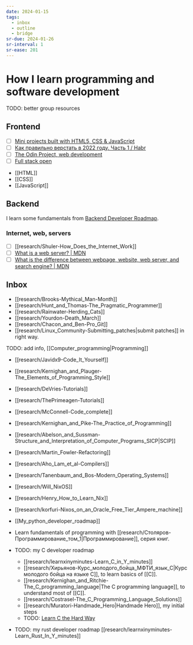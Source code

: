 ```yaml
---
date: 2024-01-15
tags:
  - inbox
  - outline
  - bridge
sr-due: 2024-01-26
sr-interval: 1
sr-ease: 201
---
```


# How I learn programming and software development

TODO: better group resources

## Frontend

- [ ] [Mini projects built with HTML5, CSS & JavaScript](https://github.com/bradtraversy/vanillawebprojects)
- [ ] [Как правильно верстать в 2022 году. Часть 1 / Habr](https://habr.com/en/articles/655009/)
- [ ] [The Odin Project, web development](https://www.theodinproject.com/)
- [ ] [Full stack open](https://fullstackopen.com/en/)

- [[HTML]]
- [[CSS]]
- [[JavaScript]]

## Backend

I learn some fundamentals from [Backend Developer Roadmap](https://roadmap.sh/backend).

### Internet, web, servers

- [ ] [[research/Shuler-How_Does_the_Internet_Work]]
- [ ] [What is a web server? | MDN](https://developer.mozilla.org/en-US/docs/Learn/Common_questions/Web_mechanics/What_is_a_web_server)
- [ ] [What is the difference between webpage, website, web server, and search engine? | MDN](https://developer.mozilla.org/en-US/docs/Learn/Common_questions/Web_mechanics/Pages_sites_servers_and_search_engines)

## Inbox

- [[research/Brooks-Mythical_Man-Month]]
- [[research/Hunt_and_Thomas-The_Pragmatic_Programmer]]
- [[research/Rainwater-Herding_Cats]]
- [[research/Yourdon-Death_March]]
- [[research/Chacon_and_Ben-Pro_Git]]
- [[research/Linux_Community-Submitting_patches|submit patches]] in right way.

TODO: add info, [[Computer_programming|Programming]]

- [[research/Javidx9-Code_It_Yourself]]
- [[research/Kernighan_and_Plauger-The_Elements_of_Programming_Style]]
- [[research/DeVries-Tutorials]]
- [[research/ThePrimeagen-Tutorials]]

- [[research/McConnell-Code_complete]]
- [[research/Kernighan_and_Pike-The_Practice_of_Programming]]
- [[research/Abelson_and_Sussman-Structure_and_Interpretation_of_Computer_Programs_SICP|SCIP]]
- [[research/Martin_Fowler-Refactoring]]
- [[research/Aho_Lam_et_al-Compilers]]
- [[research/Tanenbaum_and_Bos-Modern_Operating_Systems]]


- [[research/Will_NixOS]]
- [[research/Henry_How_to_Learn_Nix]]
- [[research/korfuri-Nixos_on_an_Oracle_Free_Tier_Ampere_machine]]

- [[My_python_developer_roadmap]]
- Learn fundamentals of programming with [[research/Столяров-Программирование_том_1|Программирование]], серия книг.

- TODO: my C developer roadmap
    - [[research/learnxinyminutes-Learn_C_in_Y_minutes]]
    - [[research/Хирьянов-Курс_молодого_бойца_МФТИ_язык_С|Курс молодого бойца на языке С]], to learn basics of [[C]].
    - [[research/Kernighan_and_Ritchie-The_C_programming_language|The C programming language]], to understand most of [[C]].
    - [[research/Costrasel-The_C_Programming_Language_Solutions]]
    - [[research/Muratori-Handmade_Hero|Handmade Hero]], my initial steps
    - TODO: [Learn C the Hard Way](https://learncodethehardway.org/c/)
- TODO: my rust developer roadmap
    [[research/learnxinyminutes-Learn_Rust_In_Y_minutes]]

